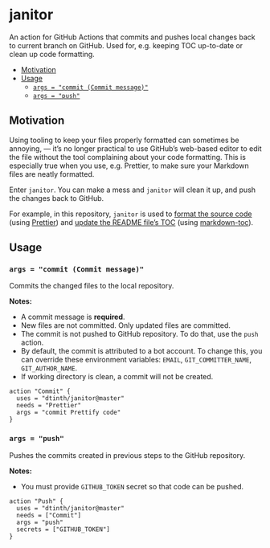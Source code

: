 # janitor

An action for GitHub Actions that commits and pushes local changes back to
current branch on GitHub. Used for, e.g. keeping TOC up-to-date or clean up code
formatting.

<!-- toc -->

- [Motivation](#motivation)
- [Usage](#usage)
  - [`args = "commit (Commit message)"`](#args--commit-commit-message)
  - [`args = "push"`](#args--push)

<!-- tocstop -->

## Motivation

Using tooling to keep your files properly formatted can sometimes be annoying, —
it’s no longer practical to use GitHub’s web-based editor to edit the file
without the tool complaining about your code formatting. This is especially true
when you use, e.g. Prettier, to make sure your Markdown files are neatly
formatted.

Enter `janitor`. You can make a mess and `janitor` will clean it up, and push
the changes back to GitHub.

For example, in this repository, `janitor` is used to
[format the source code](https://github.com/dtinth/janitor/commit/4c881512129d3f29d1a35560a8421e1348f41e6a#diff-7a9076d6d94e62c13d641aa71f19ae8e)
(using [Prettier](https://github.com/prettier/prettier)) and
[update the README file’s TOC](https://github.com/dtinth/janitor/commit/63a26384fdd301ccff6adb928a4fd0064c3c5251)
(using [markdown-toc](https://github.com/jonschlinkert/markdown-toc)).

## Usage

### `args = "commit (Commit message)"`

Commits the changed files to the local repository.

**Notes:**

- A commit message is **required**.
- New files are not committed. Only updated files are committed.
- The commit is not pushed to GitHub repository. To do that, use the `push`
  action.
- By default, the commit is attributed to a bot account. To change this, you can
  override these environment variables: `EMAIL`, `GIT_COMMITTER_NAME`,
  `GIT_AUTHOR_NAME`.
- If working directory is clean, a commit will not be created.

```
action "Commit" {
  uses = "dtinth/janitor@master"
  needs = "Prettier"
  args = "commit Prettify code"
}
```

### `args = "push"`

Pushes the commits created in previous steps to the GitHub repository.

**Notes:**

- You must provide `GITHUB_TOKEN` secret so that code can be pushed.

```
action "Push" {
  uses = "dtinth/janitor@master"
  needs = ["Commit"]
  args = "push"
  secrets = ["GITHUB_TOKEN"]
}
```

